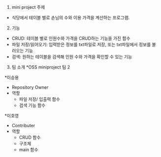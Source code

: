 1. mini project 주제
  * 식당에서 테이블 별로 손님의 수와 이용 가격을 계산하는 프로그램.
   
2. 기능
  * CRUD: 테이블 별로 인원수와 가격을 CRUD하는 기능을 가진 함수
  * 파일 저장/읽어오기: 입력받은 정보를 txt파일로 저장, 또는 txt파일에서 정보를 불러오는 기능
  * 검색: 원하는 테이블을 검색해 인원 수와 가격을 확인할 수 있는 기능

3. 팀 소개
 *OSS miniproject 팀 2

*이승용 
  * Repository Owner
  * 역할
    * 파일 저장/ 입출력 함수
    * 검색 기능 함수

*이호영
  * Contributer
  * 역할
    * CRUD 함수
    * 구조체
    * main 함수
